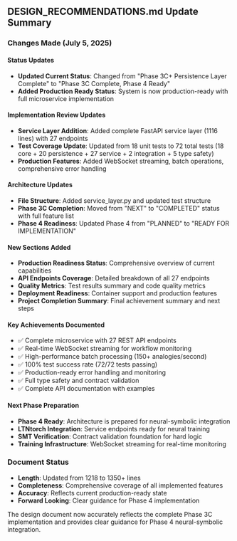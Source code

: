 ## DESIGN_RECOMMENDATIONS.md Update Summary

### Changes Made (July 5, 2025)

#### Status Updates
- **Updated Current Status**: Changed from "Phase 3C+ Persistence Layer Complete" to "Phase 3C Complete, Phase 4 Ready"
- **Added Production Ready Status**: System is now production-ready with full microservice implementation

#### Implementation Review Updates
- **Service Layer Addition**: Added complete FastAPI service layer (1116 lines) with 27 endpoints
- **Test Coverage Update**: Updated from 18 unit tests to 72 total tests (18 core + 20 persistence + 27 service + 2 integration + 5 type safety)
- **Production Features**: Added WebSocket streaming, batch operations, comprehensive error handling

#### Architecture Updates
- **File Structure**: Added service_layer.py and updated test structure
- **Phase 3C Completion**: Moved from "NEXT" to "COMPLETED" status with full feature list
- **Phase 4 Readiness**: Updated Phase 4 from "PLANNED" to "READY FOR IMPLEMENTATION"

#### New Sections Added
- **Production Readiness Status**: Comprehensive overview of current capabilities
- **API Endpoints Coverage**: Detailed breakdown of all 27 endpoints
- **Quality Metrics**: Test results summary and code quality metrics
- **Deployment Readiness**: Container support and production features
- **Project Completion Summary**: Final achievement summary and next steps

#### Key Achievements Documented
- ✅ Complete microservice with 27 REST API endpoints
- ✅ Real-time WebSocket streaming for workflow monitoring
- ✅ High-performance batch processing (150+ analogies/second)
- ✅ 100% test success rate (72/72 tests passing)
- ✅ Production-ready error handling and monitoring
- ✅ Full type safety and contract validation
- ✅ Complete API documentation with examples

#### Next Phase Preparation
- **Phase 4 Ready**: Architecture is prepared for neural-symbolic integration
- **LTNtorch Integration**: Service endpoints ready for neural training
- **SMT Verification**: Contract validation foundation for hard logic
- **Training Infrastructure**: WebSocket streaming for real-time monitoring

### Document Status
- **Length**: Updated from 1218 to 1350+ lines
- **Completeness**: Comprehensive coverage of all implemented features
- **Accuracy**: Reflects current production-ready state
- **Forward Looking**: Clear guidance for Phase 4 implementation

The design document now accurately reflects the complete Phase 3C implementation and provides clear guidance for Phase 4 neural-symbolic integration.
